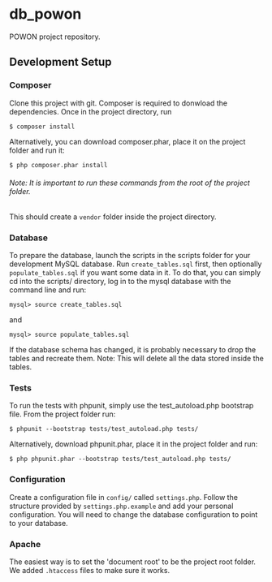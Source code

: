 # db_powon
POWON project repository.

## Development Setup

### Composer
Clone this project with git. Composer is required to donwload the dependencies.
Once in the project directory, run
```
$ composer install
```
Alternatively, you can download composer.phar, place it on the project folder and run it:
```
$ php composer.phar install
```
###### Note: It is important to run these commands from the root of the project folder.
This should create a `vendor` folder inside the project directory.

### Database
To prepare the database, launch the scripts in the scripts folder for your development MySQL database.
Run `create_tables.sql` first, then optionally `populate_tables.sql` if you want some data in it.
To do that, you can simply cd into the scripts/ directory, log in to the mysql database with the command line and run:
```
mysql> source create_tables.sql
```
and
```
mysql> source populate_tables.sql
```
If the database schema has changed, it is probably necessary to drop the tables and recreate them. Note: This will delete all the data stored inside the tables.

### Tests

To run the tests with phpunit, simply use the test_autoload.php bootstrap file.
From the project folder run:
```
$ phpunit --bootstrap tests/test_autoload.php tests/
```
Alternatively, download phpunit.phar, place it in the project folder and run:
```
$ php phpunit.phar --bootstrap tests/test_autoload.php tests/
```

### Configuration
Create a configuration file in `config/` called `settings.php`. Follow the
structure provided by `settings.php.example` and add your personal configuration.
You will need to change the database configuration to point to your database.

### Apache
The easiest way is to set the 'document root' to be the project root folder. We added `.htaccess` files
to make sure it works.

